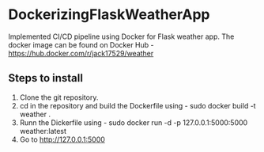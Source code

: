 # DockerizingFlaskWeatherApp

Implemented CI/CD pipeline using Docker for Flask weather app.
The docker image can be found on Docker Hub - https://hub.docker.com/r/jack17529/weather

## Steps to install

1. Clone the git repository.
2. cd in the repository and build the Dockerfile using - sudo docker build -t weather .
3. Runn the Dickerfile using - sudo docker run -d -p 127.0.0.1:5000:5000 weather:latest
4. Go to http://127.0.0.1:5000
